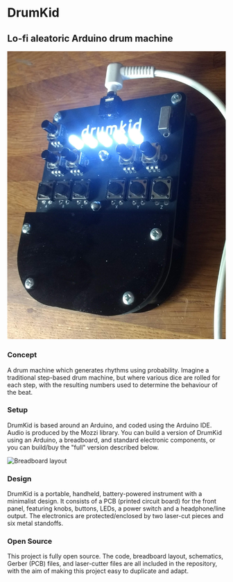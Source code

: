 # DrumKid
## Lo-fi aleatoric Arduino drum machine

![DrumKid](misc/drumkid1.jpg?raw=true "DrumKid")

### Concept
A drum machine which generates rhythms using probability. Imagine a traditional step-based drum machine, but where various dice are rolled for each step, with the resulting numbers used to determine the behaviour of the beat.

### Setup
DrumKid is based around an Arduino, and coded using the Arduino IDE. Audio is produced by the Mozzi library. You can build a version of DrumKid using an Arduino, a breadboard, and standard electronic components, or you can build/buy the "full" version described below.

![Breadboard layout](breadboard/drumkid_breadboard.png?raw=true "Breadboard layout")

### Design
DrumKid is a portable, handheld, battery-powered instrument with a minimalist design. It consists of a PCB (printed circuit board) for the front panel, featuring knobs, buttons, LEDs, a power switch and a headphone/line output. The electronics are protected/enclosed by two laser-cut pieces and six metal standoffs.

### Open Source
This project is fully open source. The code, breadboard layout, schematics, Gerber (PCB) files, and laser-cutter files are all included in the repository, with the aim of making this project easy to duplicate and adapt.